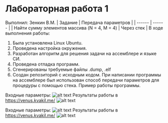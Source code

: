 # Лабораторная работа 1
Выполнил: Зенкин В.М.
| Задание | Передача параметров |
| ------ | ------ |
| Найти сумму элементов массива (N = 4, M = 4) | Через стек |
В ходе выполнения работы:
1. Была установлена Linux Ubuntu.
2. Проведена настройка окружения.
3. Разработан алгоритм для решения задачи на ассемблере и языке СИ.
4. Проведена отладка программ.
6. Сгенерированы требуемые файлы .dump, .elf
7. Создан репозиторий с исходным кодом.
При написании программы на ассемблере был использован способ передачи параметров для процедуры с помощью стека.
Пример работы программы.


Входные параметры:
![alt text](./figures/in1.png)
Результаты работы в https://venus.kvakil.me/
![alt text](./figures/out1.png)

Входные параметры:
![alt text](./figures/in2.png)
Результаты работы в https://venus.kvakil.me/
![alt text](./figures/out2.png)

